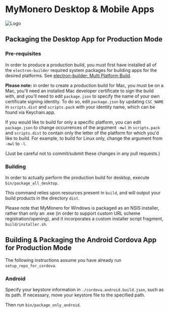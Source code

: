 # MyMonero Desktop & Mobile Apps

![Logo](https://raw.githubusercontent.com/mymonero/mymonero-app-js/master/docs/assets/icon_100.png "Logo")

## Packaging the Desktop App for Production Mode

### Pre-requisites

In order to produce a production build, you must first have installed all of the `electron-builder` required system packages for building apps for the desired platforms. See [electron-builder: Multi Platform Build](https://github.com/electron-userland/electron-builder/wiki/Multi-Platform-Build).

**Please note:** in order to create a production build for Mac, you must be on a Mac, you'll need an installed Mac developer certificate to sign the build with, and you'll need to edit `package.json` to specify the name of your own certificate signing identity. To do so, edit `package.json` by updating `CSC_NAME` in `scripts.dist` and `scripts.pack` with your identity name, which can be found via Keychain.app.

If you would like to build for only a specific platform, you can edit `package.json` to change occurrences of the argument `-mwl` in `scripts.pack` and `scripts.dist` to contain only the letter of the platform for which you'd like to build. For example, to build for Linux only, change the argument from `-mwl` to `-l`. 

(Just be careful not to commit/submit these changes in any pull requests.)


### Building

In order to actually perform the production build for desktop, execute `bin/package_all_desktop`. 

This command relies upon resources present in `build`, and will output your build products in the directory `dist`.

Please note that MyMonero for Windows is packaged as an NSIS installer, rather than only an .exe (in order to support custom URL scheme registration/opening), and it incorporates a custom installer script fragment, `build/installer.sh`. 

## Building & Packaging the Android Cordova App for Production Mode

The following instructions assume you have already run `setup_repo_for_cordova`.

### Android

Specify your keystore information in `./cordova.android.build.json`, such as its path. If necessary, move your keystore file to the specified path.

Then run `bin/package_only_android`.